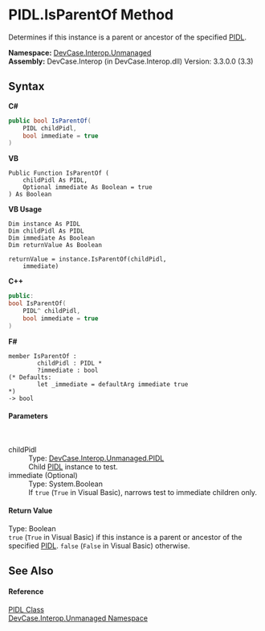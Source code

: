 # PIDL.IsParentOf Method 
 

Determines if this instance is a parent or ancestor of the specified <a href="T_DevCase_Interop_Unmanaged_PIDL">PIDL</a>.

**Namespace:**&nbsp;<a href="N_DevCase_Interop_Unmanaged">DevCase.Interop.Unmanaged</a><br />**Assembly:**&nbsp;DevCase.Interop (in DevCase.Interop.dll) Version: 3.3.0.0 (3.3)

## Syntax

**C#**<br />
``` C#
public bool IsParentOf(
	PIDL childPidl,
	bool immediate = true
)
```

**VB**<br />
``` VB
Public Function IsParentOf ( 
	childPidl As PIDL,
	Optional immediate As Boolean = true
) As Boolean
```

**VB Usage**<br />
``` VB Usage
Dim instance As PIDL
Dim childPidl As PIDL
Dim immediate As Boolean
Dim returnValue As Boolean

returnValue = instance.IsParentOf(childPidl, 
	immediate)
```

**C++**<br />
``` C++
public:
bool IsParentOf(
	PIDL^ childPidl, 
	bool immediate = true
)
```

**F#**<br />
``` F#
member IsParentOf : 
        childPidl : PIDL * 
        ?immediate : bool 
(* Defaults:
        let _immediate = defaultArg immediate true
*)
-> bool 

```


#### Parameters
&nbsp;<dl><dt>childPidl</dt><dd>Type: <a href="T_DevCase_Interop_Unmanaged_PIDL">DevCase.Interop.Unmanaged.PIDL</a><br />Child <a href="T_DevCase_Interop_Unmanaged_PIDL">PIDL</a> instance to test.</dd><dt>immediate (Optional)</dt><dd>Type: System.Boolean<br />If `true` (`True` in Visual Basic), narrows test to immediate children only.</dd></dl>

#### Return Value
Type: Boolean<br />`true` (`True` in Visual Basic) if this instance is a parent or ancestor of the specified <a href="T_DevCase_Interop_Unmanaged_PIDL">PIDL</a>. `false` (`False` in Visual Basic) otherwise.

## See Also


#### Reference
<a href="T_DevCase_Interop_Unmanaged_PIDL">PIDL Class</a><br /><a href="N_DevCase_Interop_Unmanaged">DevCase.Interop.Unmanaged Namespace</a><br />